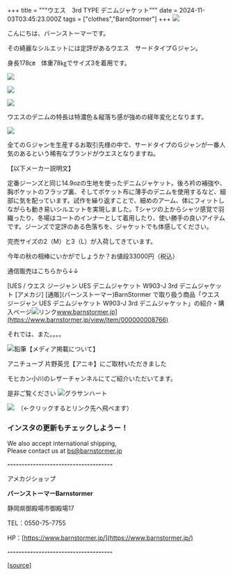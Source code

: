 +++
title = """ウエス　3rd TYPE デニムジャケット"""
date = 2024-11-03T03:45:23.000Z
tags = ["clothes","BarnStormer"]
+++
[![](https://stat.ameba.jp/user_images/20231023/16/barnstormer-go/b2/03/p/o0420015015354743273.png)](https://ameblo.jp/barnstormer-go/entry-12825670498.html)

こんにちは、バーンストーマーです。

その綺麗なシルエットには定評があるウエス　サードタイプＧジャン。

身長178㎝　体重78㎏でサイズ3を着用です。

[![](https://stat.ameba.jp/user_images/20241103/11/barnstormer-go/76/d0/j/o0466070015505512938.jpg)](https://stat.ameba.jp/user_images/20241103/11/barnstormer-go/76/d0/j/o0466070015505512938.jpg)

[![](https://stat.ameba.jp/user_images/20241103/11/barnstormer-go/68/4f/j/o0466070015505512940.jpg)](https://stat.ameba.jp/user_images/20241103/11/barnstormer-go/68/4f/j/o0466070015505512940.jpg)

[![](https://stat.ameba.jp/user_images/20241103/11/barnstormer-go/0e/7b/j/o0466070015505512942.jpg)](https://stat.ameba.jp/user_images/20241103/11/barnstormer-go/0e/7b/j/o0466070015505512942.jpg)

ウエスのデニムの特長は特濃色＆縦落ち感が強めの経年変化となります。

[![](https://stat.ameba.jp/user_images/20241103/11/barnstormer-go/94/69/j/o0450045015505512943.jpg)](https://stat.ameba.jp/user_images/20241103/11/barnstormer-go/94/69/j/o0450045015505512943.jpg)

全てのＧジャンを生産するお取引先様の中で、サードタイプのＧジャンが一番人気のあるという稀有なブランドがウエスとなりますね。

【以下メーカー説明文】

定番ジーンズと同じ14.9ozの生地を使ったデニムジャケット。後ろ衿の補強や、胸ポケットのフラップ裏、そしてポケット布に薄手のデニムを使用するなど、細部に気を配っています。試作を繰り返すことで、細めのアーム、体にフィットしながらも動き易いシルエットを実現しました。Tシャツの上からシャツ感覚で羽織ったり、冬場はコートのインナーとして着用したり、使い勝手の良いアイテムです。ジーンズで定評のある色落ちを、ジャケットでも体感してください。

完売サイズの2（M）と3（L）が入荷してきています。

今年の秋の相棒にいかがでしょうか？お値段33000円（税込）

通信販売はこちらから↓↓

[UES / ウエス ジージャン UES デニムジャケット W903-J 3rd デニムジャケット \[アメカジ\] \[通販\](バーンストーマー)BarnStormer で取り扱う商品「ウエス ジージャン UES デニムジャケット W903-J 3rd デニムジャケット」の紹介・購入ページ![リンク](https://c.stat100.ameba.jp/ameblo/symbols/v3.20.0/svg/gray/editor_link.svg)www.barnstormer.jp](https://www.barnstormer.jp/view/item/000000008766)

それでは、また。。。。

![鉛筆](https://stat100.ameba.jp/blog/ucs/img/char/char3/519.png)【メディア掲載について】

アニチューブ 片野英児【アニキ】にご取材いただきました

モヒカン小川のレザーチャンネルにてご紹介いただいてます。

是非ご覧ください ![グラサンハート](https://stat100.ameba.jp/blog/ucs/img/char/char3/148.png)

[![](https://stat.ameba.jp/user_images/20230412/16/barnstormer-go/6a/23/p/o0108010815269242493.png)](https://www.instagram.com/barnstormer_daily/)　（←クリックするとリンク先へ飛べます）

### インスタの更新もチェックしようー！

We also accept international shipping,  
Please contact us at bs@barnstormer.jp

**\-------------------------------------**

アメカジショップ

**バーンストーマーBarnstormer**

静岡県御殿場市御殿場17

TEL：0550-75-7755

HP：[https://www.barnstormer.jp/](https://www.barnstormer.jp/)

**\-------------------------------------**

[[source]](https://ameblo.jp/barnstormer-go/entry-12873643360.html)
